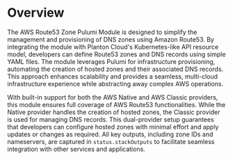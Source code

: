 # Overview

The AWS Route53 Zone Pulumi Module is designed to simplify the management and provisioning of DNS zones using Amazon Route53. By integrating the module with Planton Cloud's Kubernetes-like API resource model, developers can define Route53 zones and DNS records using simple YAML files. The module leverages Pulumi for infrastructure provisioning, automating the creation of hosted zones and their associated DNS records. This approach enhances scalability and provides a seamless, multi-cloud infrastructure experience while abstracting away complex AWS operations.

With built-in support for both the AWS Native and AWS Classic providers, this module ensures full coverage of AWS Route53 functionalities. While the Native provider handles the creation of hosted zones, the Classic provider is used for managing DNS records. This dual-provider setup guarantees that developers can configure hosted zones with minimal effort and apply updates or changes as required. All key outputs, including zone IDs and nameservers, are captured in `status.stackOutputs` to facilitate seamless integration with other services and applications.
